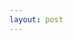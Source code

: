 ```yaml
---
layout: post
---
```


<script async src="https://cse.google.com/cse.js?cx=010605446934264813037:vogxxcgir5h"></script>
<div class="gcse-search"></div>